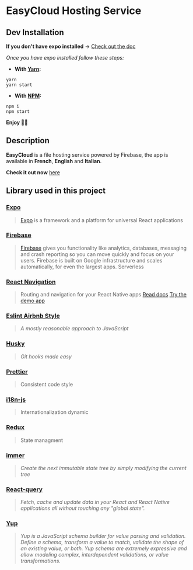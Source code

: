 # EasyCloud Hosting Service

## Dev Installation

 **If you don't have expo installed** -> [Check out the doc](https://reactnative.dev/docs/environment-setup)
 
*Once you have expo installed follow these steps:* 

+ **With [Yarn](https://classic.yarnpkg.com/en/docs/install/#mac-stable):**
```
yarn
yarn start
```
+ **With [NPM](https://www.npmjs.com/get-npm):**
```
npm i
npm start
```
**Enjoy 🎸🎉**  


## Description

**EasyCloud** is a file hosting service powered by Firebase, the app is available in **French**, **English** and **Italian**.

**Check it out now** [here]()

## Library used in this project 

### [Expo](https://docs.expo.io/)
> [Expo](http://expo.io/) is a framework and a platform for universal React applications
### [Firebase](https://docs.expo.io/guides/using-firebase/)
> [Firebase](https://firebase.google.com/) gives you functionality like analytics, databases, messaging and crash reporting so you can move quickly and focus on your users. Firebase is built on Google infrastructure and scales automatically, for even the largest apps.
Serverless
### [React Navigation](https://reactnavigation.org/docs/getting-started) 
> Routing and navigation for your React Native apps
[Read docs](https://reactnavigation.org/docs/getting-started)
[Try the demo app](https://github.com/react-navigation/react-navigation/tree/main/example)
### [Eslint Airbnb Style](https://github.com/airbnb/javascript#readme) 
>_A mostly reasonable approach to JavaScript_
### [Husky](https://github.com/typicode/husky#readme)  
> _Git hooks made easy_
### [Prettier](https://github.com/prettier/prettier#readme) 
> Consistent code style
 ### [i18n-js](https://github.com/fnando/i18n-js#readme) 
> Internationalization dynamic
 ### [Redux](https://github.com/reduxjs/react-redux#readme) 
> State managment
 ### [immer](https://github.com/immerjs/immer#readme) 
> _Create the next immutable state tree by simply modifying the current tree_
 ### [React-query](https://react-query.tanstack.com/) 
> _Fetch, cache and update data in your React and React Native applications all without touching any "global state"._
### [Yup](https://github.com/jquense/yup#yup) 
> _Yup is a JavaScript schema builder for value parsing and validation. Define a schema, transform a value to match, validate the shape of an existing value, or both. Yup schema are extremely expressive and allow modeling complex, interdependent validations, or value transformations._